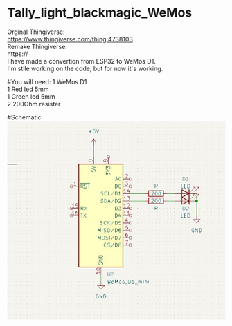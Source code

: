 #  Tally_light_blackmagic_WeMos

Orginal Thingiverse: <br>
	https://www.thingiverse.com/thing:4738103
<br>
Remake Thingiverse: <br>
	https://
<br>
I have made a convertion from ESP32 to WeMos D1. <br>
I´m stile working on the code, but for now it´s working. <br>

#You will need:
1 WeMos D1 <br>
1 Red led 5mm <br>
1 Green led 5mm <br>
2 200Ohm resister <br>

#Schematic
![alt text](https://github.com/tuxitheone/-Tally_light_blackmagic_WeMos/blob/main/schematic.JPG)

